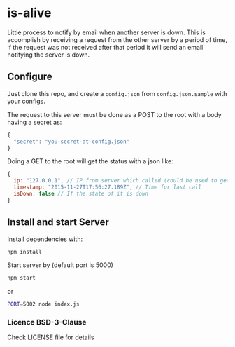 # is-alive

Little process to notify by email when another server is down. This is accomplish by receiving a request from the other server by a period of time, if the request was not received after that period it will send an email notifying the server is down.

## Configure
Just clone this repo, and create a `config.json` from `config.json.sample` with your configs.  

The request to this server must be done as a POST to the root with a body having a secret as:
```javascript
{
  "secret": "you-secret-at-config.json"
}
```

Doing a GET to the root will get the status with a json like:
```javascript
{
  ip: "127.0.0.1", // IP from server which called (could be used to get the public IP)
  timestamp: "2015-11-27T17:56:27.189Z", // Time for last call
  isDown: false // If the state of it is down
}
```

## Install and start Server
Install dependencies with:
```bash
npm install
```

Start server by (default port is 5000)
```bash
npm start
```
or
```bash
PORT=5002 node index.js
```

### Licence BSD-3-Clause
Check LICENSE file for details

